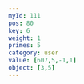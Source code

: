 ```yaml
---
myId: 111
pos: 80
key: 6
weight: 1
primes: 5
category: user
value: [607,5,-1,1]
object: [3,5]
---
```

